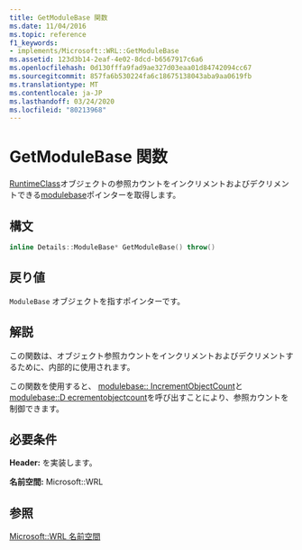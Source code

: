 ```yaml
---
title: GetModuleBase 関数
ms.date: 11/04/2016
ms.topic: reference
f1_keywords:
- implements/Microsoft::WRL::GetModuleBase
ms.assetid: 123d3b14-2eaf-4e02-8dcd-b6567917c6a6
ms.openlocfilehash: 0d130fffa9fad9ae327d03eaa01d84742094cc67
ms.sourcegitcommit: 857fa6b530224fa6c18675138043aba9aa0619fb
ms.translationtype: MT
ms.contentlocale: ja-JP
ms.lasthandoff: 03/24/2020
ms.locfileid: "80213968"
---
```

# <a name="getmodulebase-function"></a>GetModuleBase 関数

[RuntimeClass](runtimeclass-class.md)オブジェクトの参照カウントをインクリメントおよびデクリメントできる[modulebase](modulebase-class.md)ポインターを取得します。

## <a name="syntax"></a>構文

```cpp
inline Details::ModuleBase* GetModuleBase() throw()
```

## <a name="return-value"></a>戻り値

`ModuleBase` オブジェクトを指すポインターです。

## <a name="remarks"></a>解説

この関数は、オブジェクト参照カウントをインクリメントおよびデクリメントするために、内部的に使用されます。

この関数を使用すると、 [modulebase:: IncrementObjectCount](modulebase-class.md#incrementobjectcount)と[modulebase::D ecrementobjectcount](modulebase-class.md#decrementobjectcount)を呼び出すことにより、参照カウントを制御できます。

## <a name="requirements"></a>必要条件

**Header:** を実装します。

**名前空間:** Microsoft::WRL

## <a name="see-also"></a>参照

[Microsoft::WRL 名前空間](microsoft-wrl-namespace.md)
